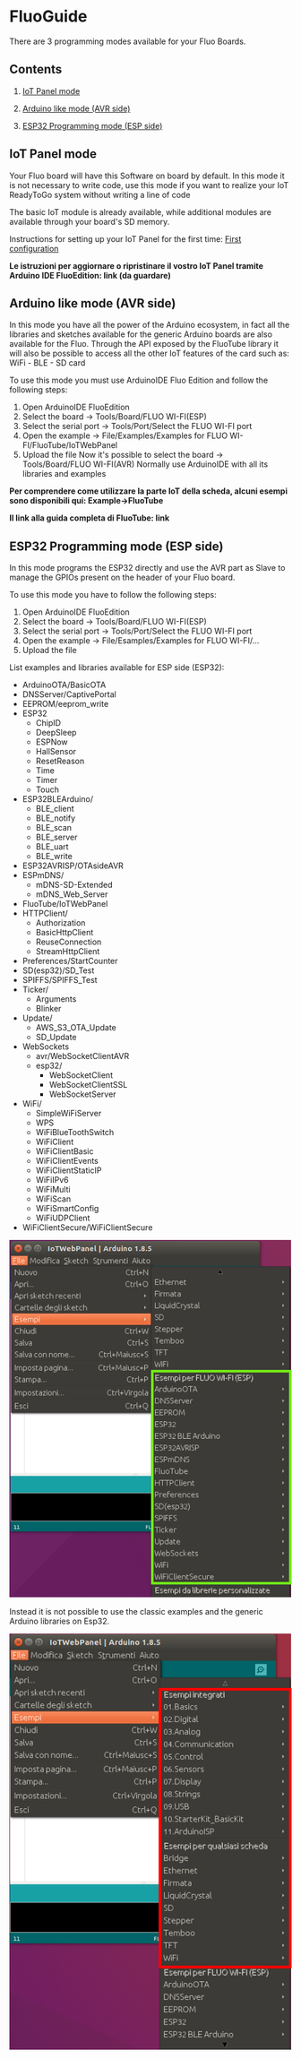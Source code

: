 # FluoGuide

There are 3 programming modes available for your Fluo Boards.

## Contents

1. [IoT Panel mode](#iot-panel-mode)

2. [Arduino like mode (AVR side)](#arduino-like-mode-avr-side)

3. [ESP32 Programming mode (ESP side)](#esp32-programming-mode-esp-side)

## IoT Panel mode

Your Fluo board will have this Software on board by default.
In this mode it is not necessary to write code, use this mode if you want to realize your IoT ReadyToGo system without writing a line of code

The basic IoT module is already available, while additional modules are available through your board's SD memory.

Instructions for setting up your IoT Panel for the first time: [First configuration](http://fluotechnology.co.uk/home/wiki/#iot)

**Le istruzioni per aggiornare o ripristinare il vostro IoT Panel tramite Arduino IDE FluoEdition: link (da guardare)**

## Arduino like mode (AVR side)

In this mode you have all the power of the Arduino ecosystem, in fact all the libraries and sketches available for the generic Arduino boards are also available for the Fluo.
Through the API exposed by the FluoTube library it will also be possible to access all the other IoT features of the card such as: WiFi - BLE - SD card

To use this mode you must use ArduinoIDE Fluo Edition and follow the following steps:

  1. Open ArduinoIDE FluoEdition
  2. Select the board -> Tools/Board/FLUO WI-FI(ESP)
  3. Select the serial port -> Tools/Port/Select the FLUO WI-FI port
  4. Open the example -> File/Examples/Examples for FLUO WI-FI/FluoTube/IoTWebPanel
  5. Upload the file
 Now it's possible to select the board -> Tools/Board/FLUO WI-FI(AVR)
 Normally use ArduinoIDE with all its libraries and examples
 
 **Per comprendere come utilizzare la parte IoT della scheda, alcuni esempi sono disponibili qui:
Example->FluoTube**

**Il link alla guida completa di FluoTube: link**
 
## ESP32 Programming mode (ESP side)

In this mode programs the ESP32 directly and use the AVR part as Slave to manage the GPIOs present on the header of your Fluo board.

To use this mode you have to follow the following steps:
  1. Open ArduinoIDE FluoEdition
  2. Select the board -> Tools/Board/FLUO WI-FI(ESP)
  3. Select the serial port -> Tools/Port/Select the FLUO WI-FI port
  4. Open the example -> File/Esamples/Examples for FLUO WI-FI/...
  5. Upload the file

List examples and libraries available for ESP side (ESP32):
  * ArduinoOTA/BasicOTA
  * DNSServer/CaptivePortal
  * EEPROM/eeprom_write
  * ESP32
    - ChipID
    - DeepSleep
    - ESPNow
    - HallSensor
    - ResetReason
    - Time
    - Timer
    - Touch
  * ESP32BLEArduino/
    - BLE_client
    - BLE_notify
    - BLE_scan
    - BLE_server
    - BLE_uart
    - BLE_write
  * ESP32AVRISP/OTAsideAVR
  * ESPmDNS/
    - mDNS-SD-Extended
    - mDNS_Web_Server
  * FluoTube/IoTWebPanel
  * HTTPClient/
    - Authorization
    - BasicHttpClient
    - ReuseConnection
    - StreamHttpClient
  * Preferences/StartCounter
  * SD(esp32)/SD_Test
  * SPIFFS/SPIFFS_Test
  * Ticker/
    - Arguments
    - Blinker
  * Update/
    - AWS_S3_OTA_Update
    - SD_Update
  * WebSockets
    - avr/WebSocketClientAVR
    - esp32/
      - WebSocketClient
      - WebSocketClientSSL
      - WebSocketServer
  * WiFi/
    - SimpleWiFiServer
    - WPS
    - WiFiBlueToothSwitch
    - WiFiClient
    - WiFiClientBasic
    - WiFiClientEvents
    - WiFiClientStaticIP
    - WiFiIPv6
    - WiFiMulti
    - WiFiScan
    - WiFiSmartConfig
    - WiFiUDPClient
  * WiFiClientSecure/WiFiClientSecure
  
![Examples](FluoExamplesPNG/FluoExa.png)

Instead it is not possible to use the classic examples and the generic Arduino libraries on Esp32.

![ExamplesRed](FluoExamplesPNG/FluoExaRed.png)

